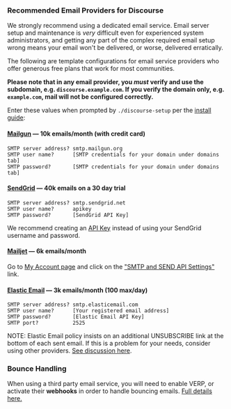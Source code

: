 ### Recommended Email Providers for Discourse

We strongly recommend using a dedicated email service. Email server setup and maintenance is _very_ difficult even for experienced system administrators, and getting any part of the complex required email setup wrong means your email won't be delivered, or worse, delivered erratically.

The following are template configurations for email service providers who offer generous free plans that work for most communities.

**Please note that in any email provider, you _must_ verify and use the subdomain, e.g. `discourse.example.com`. If you verify the domain only, e.g. `example.com`, mail will not be configured correctly.**

Enter these values when prompted by `./discourse-setup` per the [install guide](https://github.com/discourse/discourse/blob/master/docs/INSTALL-cloud.md#edit-discourse-configuration):

#### [Mailgun][gun] &mdash; 10k emails/month (with credit card)

    SMTP server address? smtp.mailgun.org
    SMTP user name?      [SMTP credentials for your domain under domains tab]
    SMTP password?       [SMTP credentials for your domain under domains tab]

#### [SendGrid][sg] &mdash; 40k emails on a 30 day trial

    SMTP server address? smtp.sendgrid.net
    SMTP user name?      apikey
    SMTP password?       [SendGrid API Key]

We recommend creating an [API Key][sg2] instead of using your SendGrid username and password.

#### [Mailjet][jet] &mdash; 6k emails/month

Go to [My Account page](https://www.mailjet.com/account) and click on the ["SMTP and SEND API Settings"](https://www.mailjet.com/account/setup) link.

#### [Elastic Email][ee] — 3k emails/month (100 max/day)

    SMTP server address? smtp.elasticemail.com
    SMTP user name?      [Your registered email address]
    SMTP password?       [Elastic Email API Key]
    SMTP port?           2525
    
NOTE: Elastic Email policy insists on an additional UNSUBSCRIBE link at the bottom of each sent email. If this is a problem for your needs, consider using other providers. [See discussion here](https://meta.discourse.org/t/remove-or-merge-elastic-email-unsubscribe/70236).

   [ee]: https://elasticemail.com
  [jet]: https://www.mailjet.com/pricing
  [gun]: https://www.mailgun.com/
   [sg]: https://sendgrid.com/
  [sg2]: https://sendgrid.com/docs/Classroom/Send/How_Emails_Are_Sent/api_keys.html
  

### Bounce Handling

When using a third party email service, you will need to enable VERP, or activate their **webhooks** in order to handle bouncing emails. [Full details here.](https://meta.discourse.org/t/handling-bouncing-e-mails/45343)
